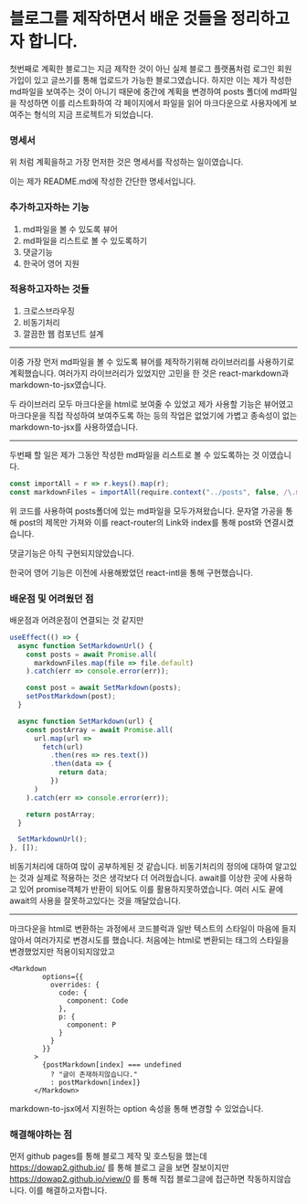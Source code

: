 # 블로그를 제작하면서 배운 것들을 정리하고자 합니다.

첫번째로 계획한 블로그는 지금 제작한 것이 아닌 실제 블로그 플랫폼처럼 로그인 회원가입이 있고 글쓰기를 통해 업로드가 가능한 블로그였습니다.
하지만 이는 제가 작성한 md파일을 보여주는 것이 아니기 때문에 중간에 계획을 변경하여 posts 폴더에 md파일을 작성하면 이를 리스트화하여 각 페이지에서 파일을 읽어
마크다운으로 사용자에게 보여주는 형식의 지금 프로젝트가 되었습니다.

### 명세서

위 처럼 계획을하고 가장 먼저한 것은 명세서를 작성하는 일이였습니다.

이는 제가 README.md에 작성한 간단한 명세서입니다.

### 추가하고자하는 기능

1. md파일을 볼 수 있도록 뷰어
2. md파일을 리스트로 볼 수 있도록하기
3. 댓글기능
4. 한국어 영어 지원

### 적용하고자하는 것들

1. 크로스브라우징
2. 비동기처리
3. 깔끔한 웹 컴포넌트 설계

---

이중 가장 먼저 md파일을 볼 수 있도록 뷰어를 제작하기위해 라이브러리를 사용하기로 계획했습니다.
여러가지 라이브러리가 있었지만 고민을 한 것은 react-markdown과 markdown-to-jsx였습니다.

두 라이브러리 모두 마크다운을 html로 보여줄 수 있었고 제가 사용할 기능은 뷰어였고 마크다운을 직접 작성하여 보여주도록 하는 등의 작업은 없었기에 가볍고 종속성이 없는 markdown-to-jsx를 사용하였습니다.

---

두번째 할 일은 제가 그동안 작성한 md파일을 리스트로 볼 수 있도록하는 것 이였습니다.

```js
const importAll = r => r.keys().map(r);
const markdownFiles = importAll(require.context("../posts", false, /\.md$/));
```

위 코드를 사용하여 posts폴더에 있는 md파일을 모두가져왔습니다.
문자열 가공을 통해 post의 제목만 가져와 이를 react-router의 Link와 index를 통해 post와 연결시켰습니다.

댓글기능은 아직 구현되지않았습니다.

한국어 영어 기능은 이전에 사용해봤었던 react-intl을 통해 구현했습니다.

### 배운점 및 어려웠던 점

배운점과 어려운점이 연결되는 것 같지만

```js
useEffect(() => {
  async function SetMarkdownUrl() {
    const posts = await Promise.all(
      markdownFiles.map(file => file.default)
    ).catch(err => console.error(err));

    const post = await SetMarkdown(posts);
    setPostMarkdown(post);
  }

  async function SetMarkdown(url) {
    const postArray = await Promise.all(
      url.map(url =>
        fetch(url)
          .then(res => res.text())
          .then(data => {
            return data;
          })
      )
    ).catch(err => console.error(err));

    return postArray;
  }

  SetMarkdownUrl();
}, []);
```

비동기처리에 대하여 많이 공부하게된 것 같습니다.
비동기처리의 정의에 대하여 알고있는 것과 실제로 적용하는 것은 생각보다 더 어려웠습니다.
await를 이상한 곳에 사용하고 있어 promise객체가 반환이 되어도 이를 활용하지못하였습니다.
여러 시도 끝에 await의 사용을 잘못하고있다는 것을 깨달았습니다.

---

마크다운을 html로 변환하는 과정에서 코드블럭과 일반 텍스트의 스타일이 마음에 들지않아서 여러가지로 변경시도를 했습니다.
처음에는 html로 변환되는 태그의 스타일을 변경했었지만 적용이되지않았고

```
<Markdown
        options={{
          overrides: {
            code: {
              component: Code
            },
            p: {
              component: P
            }
          }
        }}
      >
        {postMarkdown[index] === undefined
          ? "글이 존재하지않습니다."
          : postMarkdown[index]}
      </Markdown>
```

markdown-to-jsx에서 지원하는 option 속성을 통해 변경할 수 있었습니다.

### 해결해야하는 점

먼저 github pages를 통해 블로그 제작 및 호스팅을 했는데
https://dowap2.github.io/ 를 통해 블로그 글을 보면 잘보이지만
https://dowap2.github.io/view/0 를 통해 직접 블로그글에 접근하면 작동하지않습니다.
이를 해결하고자합니다.
